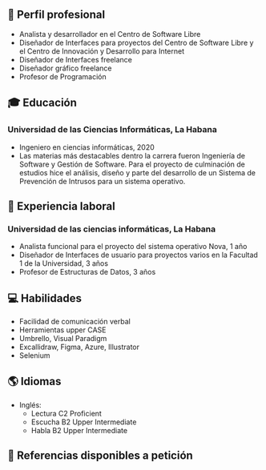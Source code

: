 ## 💼 Perfil profesional
- Analista y desarrollador en el Centro de Software Libre
- Diseñador de Interfaces para proyectos del Centro de Software Libre y el Centro de Innovación y Desarrollo para Internet
- Diseñador de Interfaces freelance
- Diseñador gráfico freelance
- Profesor de Programación

## 🎓 Educación

### Universidad de las Ciencias Informáticas, La Habana
- Ingeniero en ciencias informáticas, 2020
- Las materias más destacables dentro la carrera fueron Ingeniería de Software y Gestión de Software. Para el proyecto de culminación de estudios hice el análisis, diseño y parte del desarrollo de un Sistema de Prevención de Intrusos para un sistema operativo.

## 💼 Experiencia laboral

### Universidad de las ciencias informáticas, La Habana
- Analista funcional para el proyecto del sistema operativo Nova, 1 año
- Diseñador de Interfaces de usuario para proyectos varios en la Facultad 1 de la Universidad, 3 años
- Profesor de Estructuras de Datos, 3 años

## 💻 Habilidades

- Facilidad de comunicación verbal
- Herramientas upper CASE
- Umbrello, Visual Paradigm
- Excallidraw, Figma, Azure, Illustrator
- Selenium
  
## 🌎 Idiomas

- Inglés:
  - Lectura C2 Proficient
  - Escucha B2 Upper Intermediate
  - Habla B2 Upper Intermediate

## 🔗 Referencias disponibles a petición
